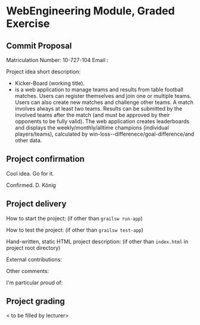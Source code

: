 # WebEngineering Module, Graded Exercise

## Commit Proposal

Matriculation Number: 10-727-104
Email               :

Project idea short description: 
* Kicker-Board (working title). 
* is a web application to manage teams and results from table football matches. Users can register themselves and join
one or multiple teams. Users can also create new matches and challenge other teams. A match involves always at least
two teams. Results can be submitted by the involved teams after the match (and must be approved by their opponents
to be fully valid). The web application creates leaderboards and displays the weekly/monthly/alltime champions
(individual players/teams), calculated by win-loss--differenece/goal-difference/and other data.

## Project confirmation

Cool idea. Go for it.

Confirmed.
D. König

## Project delivery <to be filled by student>

How to start the project: (if other than `grailsw run-app`)

How to test the project:  (if other than `grailsw test-app`)

Hand-written, static HTML 
project description:      (if other than `index.html` in project root directory)

External contributions:

Other comments: 

I'm particular proud of:


## Project grading 

< to be filled by lecturer>
